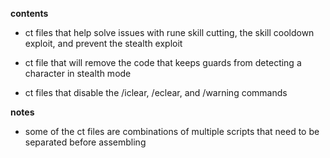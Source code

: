 **contents**

* ct files that help solve issues with rune skill cutting, the skill cooldown exploit, and prevent the stealth exploit

* ct file that will remove the code that keeps guards from detecting a character in stealth mode

* ct files that disable the /iclear, /eclear, and /warning commands

**notes** 

* some of the ct files are combinations of multiple scripts that need to be separated before assembling
